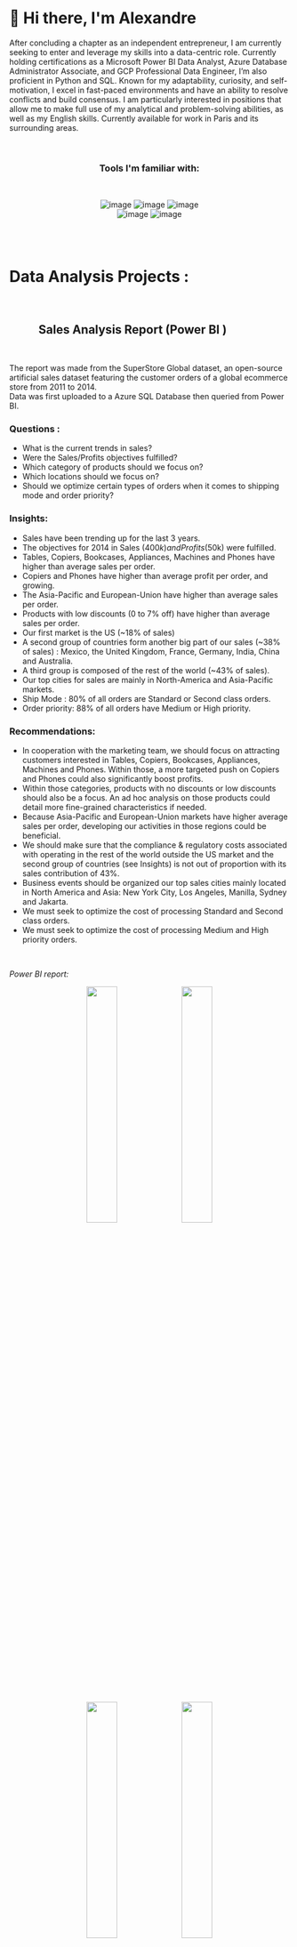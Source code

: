 

# 👋 Hi there, I'm Alexandre

After concluding a chapter as an independent entrepreneur, I am currently seeking to enter and leverage my skills into a data-centric role. Currently holding certifications as a Microsoft Power BI Data Analyst, Azure Database Administrator Associate, and GCP Professional Data Engineer, I’m also proficient in Python and SQL.  Known for my adaptability, curiosity, and self-motivation, I excel in fast-paced environments and have an ability to resolve conflicts and build consensus. I am particularly interested in positions that allow me to make full use of my analytical and problem-solving abilities, as well as my English skills. Currently available for work in Paris and its surrounding areas.

<br>

<div align="center">

### Tools I'm familiar with:  

<br>

![image](https://img.shields.io/badge/PowerBI-F2C811?style=for-the-badge&logo=Power%20BI&logoColor=white)
![image](https://img.shields.io/badge/Microsoft%20SQL%20Server-CC2927?style=for-the-badge&logo=microsoft%20sql%20server&logoColor=white)
![image](https://img.shields.io/badge/Python-FFD43B?style=for-the-badge&logo=python&logoColor=blue)  
![image](https://img.shields.io/badge/Google_Cloud-4285F4?style=for-the-badge&logo=google-cloud&logoColor=white)
![image](https://img.shields.io/badge/microsoft%20azure-0089D6?style=for-the-badge&logo=microsoft-azure&logoColor=white)
  
</div>

<div align="left">


<br>





<br>


# Data Analysis Projects :

<br>



## &ensp;&ensp;&ensp;&ensp;&ensp;Sales Analysis Report (Power BI )

<br>

The report was made from the SuperStore Global dataset, an open-source artificial sales dataset featuring the customer orders of a global ecommerce store from 2011 to 2014.  
Data was first uploaded to a Azure SQL Database then queried from Power BI.  

### Questions :
  - What is the current trends in sales?
  - Were the Sales/Profits objectives fulfilled?
  - Which category of products should we focus on?
  - Which locations should we focus on?
  - Should we optimize certain types of orders when it comes to shipping mode and order priority?
  
### Insights:
  - Sales have been trending up for the last 3 years.
  - The objectives for 2014 in Sales ($400k) and Profits ($50k) were fulfilled.
  - Tables, Copiers, Bookcases, Appliances, Machines and Phones have higher than average sales per order.
  - Copiers and Phones have higher than average profit per order, and growing.
  - The Asia-Pacific and European-Union have higher than average sales per order.
  - Products with low discounts (0 to 7% off) have higher than average sales per order.
  - Our first market is the US (~18% of sales)
  - A second group of countries form another big part of our sales (~38% of sales) : Mexico, the United Kingdom, France, Germany, India, China and Australia.
  - A third group is composed of the rest of the world (~43% of sales).
  - Our top cities for sales are mainly in North-America and Asia-Pacific markets.
  - Ship Mode : 80% of all orders are Standard or Second class orders.
  - Order priority: 88% of all orders have Medium or High priority.

### Recommendations:
  - In cooperation with the marketing team, we should focus on attracting customers interested in Tables, Copiers, Bookcases, Appliances, Machines and Phones. Within those, a more targeted push on Copiers and Phones could also significantly boost profits.
  - Within those categories, products with no discounts or low discounts should also be a focus. An ad hoc analysis on those products could detail more fine-grained characteristics if needed.
  - Because Asia-Pacific and European-Union markets have higher average sales per order, developing our activities in those regions could be beneficial.
  - We should make sure that the compliance & regulatory costs associated with operating in the rest of the world outside the US market and the second group of countries (see Insights) is not out of proportion with its sales contribution of 43%.
  - Business events should be organized our top sales cities mainly located in North America and Asia: New York City, Los Angeles, Manilla, Sydney and Jakarta.
  - We must seek to optimize the cost of processing Standard and Second class orders.
  - We must seek to optimize the cost of processing Medium and High priority orders.

<br>

*Power BI report:*
<br>

<p align="center">
  <img src="https://github.com/AlexandreGarito/pbi_demo_1/blob/main/images/demo1_0001.jpg" width="33%" />
  <img src="https://github.com/AlexandreGarito/pbi_demo_1/blob/main/images/demo1_0002.jpg" width="33%" />
  <img src="https://github.com/AlexandreGarito/pbi_demo_1/blob/main/images/demo1_0003.jpg" width="33%" />
  <img src="https://github.com/AlexandreGarito/pbi_demo_1/blob/main/images/demo1_0004.jpg" width="33%" />
  <img src="https://github.com/AlexandreGarito/pbi_demo_1/blob/main/images/demo1_0005.jpg" width="33%" />
  <img src="https://github.com/AlexandreGarito/pbi_demo_1/blob/main/images/demo1_0006.jpg" width="33%" />  
  <img src="https://github.com/AlexandreGarito/pbi_demo_1/blob/main/images/demo1_0007.jpg" width="33%" align="left"/>
</p>  

<br>  

</div>

<br>  
<br>  
<br>  
<br>  
<br>  
<br>  
<br>  
<br>
<br>
<br>  

## &ensp;&ensp;&ensp;&ensp;&ensp;Credit Risk Analysis (Power BI)

The report was made from a synthetic credit risk dataset.
Data was first uploaded to a Azure SQL Database then queried from Power BI.

### Question:

The company built a machine learning model to decide to allow or deny customers loans.
The project is for you to analyze this dataset and make sure the stakeholders and engineering teams have a more reason-based understanding of the data on which the model was trained on.
Task is the find the key factors that correlate with loan defaults.


### Insights:

After our analysis, it was found that the top factors strongly associated with loan defaults are:
- Loan Grade: G grades are associated with 80% defaults. A, B, C grades are particularly less riskier than the rest.
- Income: People with an income lower than $20k have 80% chance of defaulting. Higher income is usually associated with less defaults.
- Home ownership: Renting one's home, as well as customers falling into the 'other' category, is associated with roughly 2x more risk of default than having a mortgage or owning a home.
- Loan to Income %: The higher % of a person's income a loan accounts for, the higher the risk of default. When Loan to Income % gets higher than ~35%, the probability of defaulting hovers between 60-80% depending on the individual.
- Past Defaults History: People who defaulted in the past have roughly 2 times more risk of defaulting on their current loan.

Additional findings:
- Interest rates: the influence of interest rates on defaults is present but quite weaker than other factors.
- Loan intent: "Home improvement" is the only loan intent where the average non-defaulted loan is of higher amount than the defaulted loans. 


### Recommendations:

- According to the findings above, manual heuristic checks could be put in place to make sure that certain specific outlier decisions made by the ML model regarding accepting/denying certain loans can be reviewed by humans for confirmation (for example, the ML model decides to deny a loan with a Loan to Income % lower than 15%). Heuristics could be designed based on those 5 factors: Loan Grade, Income, Home Ownership, Loan to Income % and Past Default history.
- These heuristics must first be tested in a development environment and tuned to only send an alert on rare outlier decisions.
- The "home improvement" loans could become a category of loans where higher amounts could be allowed compared to other loan intents.

<br>

*Power BI report:*
<br>
<p align="center">
  <img src="https://github.com/AlexandreGarito/pbi_demo_2/blob/main/images/demo2_0001.jpg" width="33%" />
  <img src="https://github.com/AlexandreGarito/pbi_demo_2/blob/main/images/demo2_0002.jpg" width="33%" />
  <img src="https://github.com/AlexandreGarito/pbi_demo_2/blob/main/images/demo2_0003.jpg" width="33%" />
  <img src="https://github.com/AlexandreGarito/pbi_demo_2/blob/main/images/demo2_0004.jpg" width="33%" />
  <img src="https://github.com/AlexandreGarito/pbi_demo_2/blob/main/images/demo2_0005.jpg" width="33%" />
  <img src="https://github.com/AlexandreGarito/pbi_demo_2/blob/main/images/demo2_0006.jpg" width="33%" />
</p>  

<br>
<br>
<br>
<br>


# Earlier Work - Training Projects in Data Engineering

<br>




## &ensp;&ensp;&ensp;&ensp;&ensp;GCP-hosted Micro-ETL Data Pipeline and Dashboard  

![illustration pipeline1](https://github.com/AlexandreGarito/data-pipeline-demo-1/blob/main/images/illustration%20pipeline%20demo-1.png)

<p align="center">
  <img src="https://github.com/AlexandreGarito/data-pipeline-demo-1/blob/main/images/screencapture-data-pipeline-demo-1.png" width="50%; margin: 0 auto;" />
</div>

A Python-coded and GCP-hosted micro-ETL data pipeline and interactive dashboard that displays API data using the Dash-Plotly web framework, updated daily using DevOps tools such as CI/CD, Docker, and Airflow.

GitHub repo link : https://github.com/AlexandreGarito/data-pipeline-demo-1

Tools & skills in this project :  

✅ Python (API calls, pandas, pytest unit testing, Dash-Plotly, code documentation) 

✅ Docker (managing dependencies and interactions with GCP environment)  

✅ Google Cloud Platform:  
    ✔ Cloud Build (CI/CD from GitHub repo)  
    ✔ Cloud Run (runs Docker containers)  
    ✔ Cloud Composer (Managed Airflow)  
    ✔ Secret Manager (secure access to secrets hosted in GCP)  

This project has been stopped in July 2023.

<br>
<br>

## &ensp;&ensp;&ensp;&ensp;&ensp;SQL Database Setup and Analysis of a Glassdoor Job Listings Dataset

![illustration pipeline2](https://github.com/AlexandreGarito/SQL-database-demo-2/blob/main/images/illustration%20pipeline%20demo-2.png)

<p align="center">
  <img src="https://github.com/AlexandreGarito/SQL-database-demo-2/blob/main/images/looker1.PNG" width="24.5%" />
  <img src="https://github.com/AlexandreGarito/SQL-database-demo-2/blob/main/images/looker2.PNG" width="24.5%" />
  <img src="https://github.com/AlexandreGarito/SQL-database-demo-2/blob/main/images/looker3.PNG" width="24.5%" />
  <img src="https://github.com/AlexandreGarito/SQL-database-demo-2/blob/main/images/looker4.PNG" width="24.5%" />
</p>

A practice exercise to set up and interact with a PostgreSQL database, clean and validate a large and dirty dataset with Python, as well as visualize the resulting data with BigQuery and Looker.

GitHub repo link : https://github.com/AlexandreGarito/SQL-database-demo-2  
GCP Looker dashboard link : https://lookerstudio.google.com/reporting/127231ff-fc3c-464a-a6b5-28d075df9672

<br>

Tools & skills in this project : 

  ✅ Clean and validate a large (1.5GB) and dirty (web-scraped) dataset using Python pandas  
  
  ✅ Design and create a multi-dimensional database schema using SQL  
  
  ✅ Manage compatibility issues involved in the data upload to a PostgreSQL database hosted on GCP  
  
  ✅ Perform SQL-based querying and gain insights using GCP BigQuery  
  
  ✅ Visualize data using GCP Looker (formerly Data Studio)  

<br>

<div align="center">



  
<br>
<br>

![image](https://github-profile-summary-cards.vercel.app/api/cards/profile-details?username=AlexandreGarito&theme=vue)

</div>

<br>
<br>


### Hobby-related accessory skills:
- SideFX's Houdini (3D modelisation & rendering)
- Unity (real-time 3D)
- Zbrush (3D sculpting)
- Substance Designer (3D texturing)
- Adobe Photoshop (photo montage)
- Adobe Premiere (video montage)
- Stable Diffusion (image generation)
- Photogrammetry (3D modelisation from photos)
- SLA 3D printing
- NFC tags




